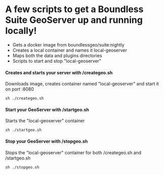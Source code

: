 #  A few scripts to get a Boundless Suite GeoServer up and running locally!
  - Gets a docker image from boundlessgeo/suite:nightly
  - Creates a local container and names it local-geoserver
  - Maps both the data and plugins directories
  - Scripts to start and stop "local-geoserver"

#### Creates and starts your server with /creategeo.sh
Downloads image, creates container named "local-geoserver" and start it on port :8080
```
sh ./creategeo.sh
```

#### Start your GeoServer with /startgeo.sh
Starts the "local-geoserver" container
```
sh ./startgeo.sh
```

#### Stop your GeoServer with /stopgeo.sh
Stops the "local-geoserver" container for both /creategeo.sh and /startgeo.sh
```
sh ./stopgeo.sh
```
